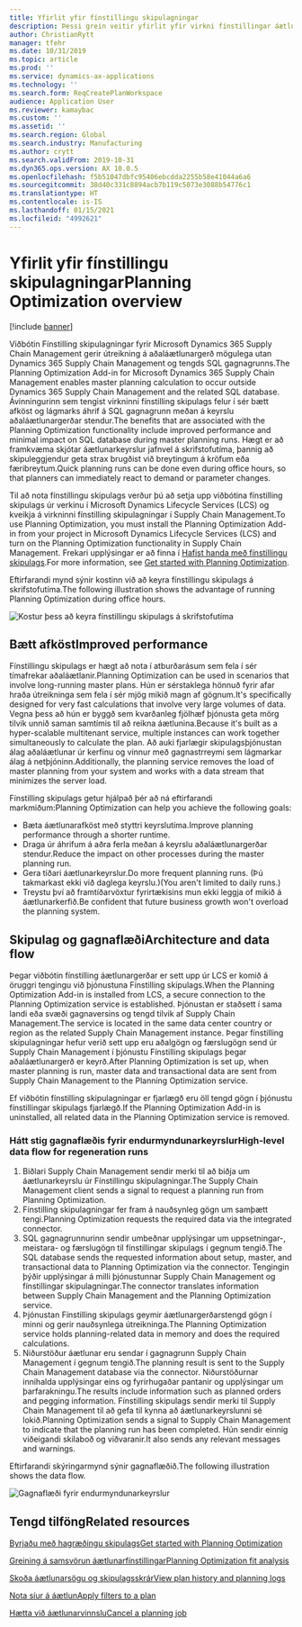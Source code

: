 ```yaml
---
title: Yfirlit yfir fínstillingu skipulagningar
description: Þessi grein veitir yfirlit yfir virkni fínstillingar áætlunargerðar.
author: ChristianRytt
manager: tfehr
ms.date: 10/31/2019
ms.topic: article
ms.prod: ''
ms.service: dynamics-ax-applications
ms.technology: ''
ms.search.form: ReqCreatePlanWorkspace
audience: Application User
ms.reviewer: kamaybac
ms.custom: ''
ms.assetid: ''
ms.search.region: Global
ms.search.industry: Manufacturing
ms.author: crytt
ms.search.validFrom: 2019-10-31
ms.dyn365.ops.version: AX 10.0.5
ms.openlocfilehash: f5b51047dbfc95406ebcdda2255b58e41044a6a6
ms.sourcegitcommit: 38d40c331c8894acb7b119c5073e3088b54776c1
ms.translationtype: HT
ms.contentlocale: is-IS
ms.lasthandoff: 01/15/2021
ms.locfileid: "4992621"
---
```

# <a name="planning-optimization-overview"></a><span data-ttu-id="0514b-103">Yfirlit yfir fínstillingu skipulagningar</span><span class="sxs-lookup"><span data-stu-id="0514b-103">Planning Optimization overview</span></span>

[!include [banner](../../includes/banner.md)]

<span data-ttu-id="0514b-104">Viðbótin Fínstilling skipulagningar fyrir Microsoft Dynamics 365 Supply Chain Management gerir útreikning á aðaláætlunargerð mögulega utan Dynamics 365 Supply Chain Management og tengds SQL gagnagrunns.</span><span class="sxs-lookup"><span data-stu-id="0514b-104">The Planning Optimization Add-in for Microsoft Dynamics 365 Supply Chain Management enables master planning calculation to occur outside Dynamics 365 Supply Chain Management and the related SQL database.</span></span> <span data-ttu-id="0514b-105">Ávinningurinn sem tengist virkninni fínstilling skipulags felur í sér bætt afköst og lágmarks áhrif á SQL gagnagrunn meðan á keyrslu aðaláætlunargerðar stendur.</span><span class="sxs-lookup"><span data-stu-id="0514b-105">The benefits that are associated with the Planning Optimization functionality include improved performance and minimal impact on SQL database during master planning runs.</span></span> <span data-ttu-id="0514b-106">Hægt er að framkvæma skjótar áætlunarkeyrslur jafnvel á skrifstofutíma, þannig að skipuleggjendur geta strax brugðist við breytingum á kröfum eða færibreytum.</span><span class="sxs-lookup"><span data-stu-id="0514b-106">Quick planning runs can be done even during office hours, so that planners can immediately react to demand or parameter changes.</span></span>

<span data-ttu-id="0514b-107">Til að nota fínstillingu skipulags verður þú að setja upp viðbótina fínstilling skipulags úr verkinu í Microsoft Dynamics Lifecycle Services (LCS) og kveikja á virkninni fínstilling skipulagningar í Supply Chain Management.</span><span class="sxs-lookup"><span data-stu-id="0514b-107">To use Planning Optimization, you must install the Planning Optimization Add-in from your project in Microsoft Dynamics Lifecycle Services (LCS) and turn on the Planning Optimization functionality in Supply Chain Management.</span></span> <span data-ttu-id="0514b-108">Frekari upplýsingar er að finna í [Hafist handa með fínstillingu skipulags](get-started.md).</span><span class="sxs-lookup"><span data-stu-id="0514b-108">For more information, see [Get started with Planning Optimization](get-started.md).</span></span>

<span data-ttu-id="0514b-109">Eftirfarandi mynd sýnir kostinn við að keyra fínstillingu skipulags á skrifstofutíma.</span><span class="sxs-lookup"><span data-stu-id="0514b-109">The following illustration shows the advantage of running Planning Optimization during office hours.</span></span>

![Kostur þess að keyra fínstillingu skipulags á skrifstofutíma](media/PlanningOptimization1.png)

## <a name="improved-performance"></a><span data-ttu-id="0514b-111">Bætt afköst</span><span class="sxs-lookup"><span data-stu-id="0514b-111">Improved performance</span></span>

<span data-ttu-id="0514b-112">Fínstillingu skipulags er hægt að nota í atburðarásum sem fela í sér tímafrekar aðaláætlanir.</span><span class="sxs-lookup"><span data-stu-id="0514b-112">Planning Optimization can be used in scenarios that involve long-running master plans.</span></span> <span data-ttu-id="0514b-113">Hún er sérstaklega hönnuð fyrir afar hraða útreikninga sem fela í sér mjög mikið magn af gögnum.</span><span class="sxs-lookup"><span data-stu-id="0514b-113">It's specifically designed for very fast calculations that involve very large volumes of data.</span></span> <span data-ttu-id="0514b-114">Vegna þess að hún er byggð sem kvarðanleg fjölhæf þjónusta geta mörg tilvik unnið saman samtímis til að reikna áætlunina.</span><span class="sxs-lookup"><span data-stu-id="0514b-114">Because it's built as a hyper-scalable multitenant service, multiple instances can work together simultaneously to calculate the plan.</span></span> <span data-ttu-id="0514b-115">Að auki fjarlægir skipulagsþjónustan álag aðaláætlunar úr kerfinu og vinnur með gagnastrreymi sem lágmarkar álag á netþjóninn.</span><span class="sxs-lookup"><span data-stu-id="0514b-115">Additionally, the planning service removes the load of master planning from your system and works with a data stream that minimizes the server load.</span></span>

<span data-ttu-id="0514b-116">Fínstilling skipulags getur hjálpað þér að ná eftirfarandi markmiðum:</span><span class="sxs-lookup"><span data-stu-id="0514b-116">Planning Optimization can help you achieve the following goals:</span></span>

- <span data-ttu-id="0514b-117">Bæta áætlunarafköst með styttri keyrslutíma.</span><span class="sxs-lookup"><span data-stu-id="0514b-117">Improve planning performance through a shorter runtime.</span></span>
- <span data-ttu-id="0514b-118">Draga úr áhrifum á aðra ferla meðan á keyrslu aðaláætlunargerðar stendur.</span><span class="sxs-lookup"><span data-stu-id="0514b-118">Reduce the impact on other processes during the master planning run.</span></span>
- <span data-ttu-id="0514b-119">Gera tíðari áætlunarkeyrslur.</span><span class="sxs-lookup"><span data-stu-id="0514b-119">Do more frequent planning runs.</span></span> <span data-ttu-id="0514b-120">(Þú takmarkast ekki við daglega keyrslu.)</span><span class="sxs-lookup"><span data-stu-id="0514b-120">(You aren't limited to daily runs.)</span></span>
- <span data-ttu-id="0514b-121">Treystu því að framtíðarvöxtur fyrirtækisins mun ekki leggja of mikið á áætlunarkerfið.</span><span class="sxs-lookup"><span data-stu-id="0514b-121">Be confident that future business growth won't overload the planning system.</span></span>

## <a name="architecture-and-data-flow"></a><span data-ttu-id="0514b-122">Skipulag og gagnaflæði</span><span class="sxs-lookup"><span data-stu-id="0514b-122">Architecture and data flow</span></span>

<span data-ttu-id="0514b-123">Þegar viðbótin fínstilling áætlunargerðar er sett upp úr LCS er komið á öruggri tengingu við þjónustuna Fínstilling skipulags.</span><span class="sxs-lookup"><span data-stu-id="0514b-123">When the Planning Optimization Add-in is installed from LCS, a secure connection to the Planning Optimization service is established.</span></span> <span data-ttu-id="0514b-124">Þjónustan er staðsett í sama landi eða svæði gagnaversins og tengd tilvik af Supply Chain Management.</span><span class="sxs-lookup"><span data-stu-id="0514b-124">The service is located in the same data center country or region as the related Supply Chain Management instance.</span></span> <span data-ttu-id="0514b-125">Þegar fínstilling skipulagningar hefur verið sett upp eru aðalgögn og færslugögn send úr Supply Chain Management í þjónustu Fínstilling skipulags þegar aðaláætlunargerð er keyrð.</span><span class="sxs-lookup"><span data-stu-id="0514b-125">After Planning Optimization is set up, when master planning is run, master data and transactional data are sent from Supply Chain Management to the Planning Optimization service.</span></span>

<span data-ttu-id="0514b-126">Ef viðbótin fínstilling skipulagningar er fjarlægð eru öll tengd gögn í þjónustu fínstillingar skipulags fjarlægð.</span><span class="sxs-lookup"><span data-stu-id="0514b-126">If the Planning Optimization Add-in is uninstalled, all related data in the Planning Optimization service is removed.</span></span>

### <a name="high-level-data-flow-for-regeneration-runs"></a><span data-ttu-id="0514b-127">Hátt stig gagnaflæðis fyrir endurmyndunarkeyrslur</span><span class="sxs-lookup"><span data-stu-id="0514b-127">High-level data flow for regeneration runs</span></span>

1. <span data-ttu-id="0514b-128">Biðlari Supply Chain Management sendir merki til að biðja um áætlunarkeyrslu úr Fínstillingu skipulagningar.</span><span class="sxs-lookup"><span data-stu-id="0514b-128">The Supply Chain Management client sends a signal to request a planning run from Planning Optimization.</span></span>
2. <span data-ttu-id="0514b-129">Fínstilling skipulagningar fer fram á nauðsynleg gögn um samþætt tengi.</span><span class="sxs-lookup"><span data-stu-id="0514b-129">Planning Optimization requests the required data via the integrated connector.</span></span>
3. <span data-ttu-id="0514b-130">SQL gagnagrunnurinn sendir umbeðnar upplýsingar um uppsetningar-, meistara- og færslugögn til fínstillingar skipulags í gegnum tengið.</span><span class="sxs-lookup"><span data-stu-id="0514b-130">The SQL database sends the requested information about setup, master, and transactional data to Planning Optimization via the connector.</span></span> <span data-ttu-id="0514b-131">Tengingin þýðir upplýsingar á milli þjónustunnar Supply Chain Management og fínstillingar skipulagningar.</span><span class="sxs-lookup"><span data-stu-id="0514b-131">The connector translates information between Supply Chain Management and the Planning Optimization service.</span></span>
4. <span data-ttu-id="0514b-132">Þjónustan Fínstilling skipulags geymir áætlunargerðarstengd gögn í minni og gerir nauðsynlega útreikninga.</span><span class="sxs-lookup"><span data-stu-id="0514b-132">The Planning Optimization service holds planning-related data in memory and does the required calculations.</span></span>
5. <span data-ttu-id="0514b-133">Niðurstöður áætlunar eru sendar í gagnagrunn Supply Chain Management í gegnum tengið.</span><span class="sxs-lookup"><span data-stu-id="0514b-133">The planning result is sent to the Supply Chain Management database via the connector.</span></span> <span data-ttu-id="0514b-134">Niðurstöðurnar innihalda upplýsingar eins og fyrirhugaðar pantanir og upplýsingar um þarfarakningu.</span><span class="sxs-lookup"><span data-stu-id="0514b-134">The results include information such as planned orders and pegging information.</span></span> <span data-ttu-id="0514b-135">Fínstilling skipulags sendir merki til Supply Chain Management til að gefa til kynna að áætlunarkeyrslunni sé lokið.</span><span class="sxs-lookup"><span data-stu-id="0514b-135">Planning Optimization sends a signal to Supply Chain Management to indicate that the planning run has been completed.</span></span> <span data-ttu-id="0514b-136">Hún sendir einnig viðeigandi skilaboð og viðvaranir.</span><span class="sxs-lookup"><span data-stu-id="0514b-136">It also sends any relevant messages and warnings.</span></span>

<span data-ttu-id="0514b-137">Eftirfarandi skýringarmynd sýnir gagnaflæðið.</span><span class="sxs-lookup"><span data-stu-id="0514b-137">The following illustration shows the data flow.</span></span>

![Gagnaflæði fyrir endurmyndunarkeyrslur](media/PlanningOptimization2.png)

## <a name="related-resources"></a><span data-ttu-id="0514b-139">Tengd tilföng</span><span class="sxs-lookup"><span data-stu-id="0514b-139">Related resources</span></span>

[<span data-ttu-id="0514b-140">Byrjaðu með hagræðingu skipulags</span><span class="sxs-lookup"><span data-stu-id="0514b-140">Get started with Planning Optimization</span></span>](get-started.md)

[<span data-ttu-id="0514b-141">Greining á samsvörun áætlunarfínstillingar</span><span class="sxs-lookup"><span data-stu-id="0514b-141">Planning Optimization fit analysis</span></span>](planning-optimization-fit-analysis.md)

[<span data-ttu-id="0514b-142">Skoða áætlunarsögu og skipulagsskrár</span><span class="sxs-lookup"><span data-stu-id="0514b-142">View plan history and planning logs</span></span>](plan-history-logs.md)

[<span data-ttu-id="0514b-143">Nota síur á áætlun</span><span class="sxs-lookup"><span data-stu-id="0514b-143">Apply filters to a plan</span></span>](plan-filters.md)

[<span data-ttu-id="0514b-144">Hætta við áætlunarvinnslu</span><span class="sxs-lookup"><span data-stu-id="0514b-144">Cancel a planning job</span></span>](cancel-planning-job.md)

